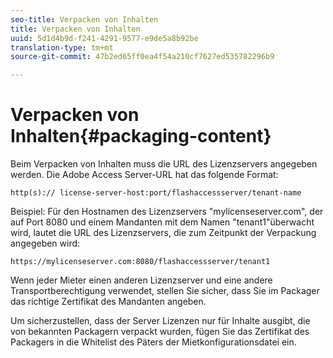 ```yaml
---
seo-title: Verpacken von Inhalten
title: Verpacken von Inhalten
uuid: 5d1d4b9d-f241-4291-9577-e9de5a8b92be
translation-type: tm+mt
source-git-commit: 47b2ed65ff0ea4f54a210cf7627ed535782296b9

---
```



# Verpacken von Inhalten{#packaging-content}

Beim Verpacken von Inhalten muss die URL des Lizenzservers angegeben werden. Die Adobe Access Server-URL hat das folgende Format:

```
http(s):// license-server-host:port/flashaccessserver/tenant-name
```

Beispiel: Für den Hostnamen des Lizenzservers &quot;mylicenseserver.com&quot;, der auf Port 8080 und einem Mandanten mit dem Namen &quot;tenant1&quot;überwacht wird, lautet die URL des Lizenzservers, die zum Zeitpunkt der Verpackung angegeben wird:

```
https://mylicenseserver.com:8080/flashaccessserver/tenant1
```

Wenn jeder Mieter einen anderen Lizenzserver und eine andere Transportberechtigung verwendet, stellen Sie sicher, dass Sie im Packager das richtige Zertifikat des Mandanten angeben.

Um sicherzustellen, dass der Server Lizenzen nur für Inhalte ausgibt, die von bekannten Packagern verpackt wurden, fügen Sie das Zertifikat des Packagers in die Whitelist des Päters der Mietkonfigurationsdatei ein.
